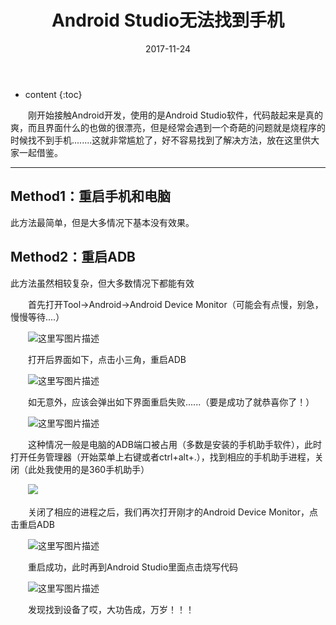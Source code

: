 ﻿---
layout: post
title:  "Android Studio无法找到手机"
date:   2017-11-24
categories: 其他
tag: 奇技淫巧
---

* content
{:toc}


&emsp;&emsp;刚开始接触Android开发，使用的是Android Studio软件，代码敲起来是真的爽，而且界面什么的也做的很漂亮，但是经常会遇到一个奇葩的问题就是烧程序的时候找不到手机........这就非常尴尬了，好不容易找到了解决方法，放在这里供大家一起借鉴。

---

## Method1：重启手机和电脑
此方法最简单，但是大多情况下基本没有效果。

## Method2：重启ADB
此方法虽然相较复杂，但大多数情况下都能有效

&emsp;&emsp;首先打开Tool->Android->Android Device Monitor（可能会有点慢，别急，慢慢等待....）

　　![这里写图片描述](http://img.blog.csdn.net/20171124115142838?watermark/2/text/aHR0cDovL2Jsb2cuY3Nkbi5uZXQva2V3ZWkxNjg=/font/5a6L5L2T/fontsize/400/fill/I0JBQkFCMA==/dissolve/70/gravity/SouthEast)

&emsp;&emsp;打开后界面如下，点击小三角，重启ADB

　　![这里写图片描述](http://img.blog.csdn.net/20171124115507831?watermark/2/text/aHR0cDovL2Jsb2cuY3Nkbi5uZXQva2V3ZWkxNjg=/font/5a6L5L2T/fontsize/400/fill/I0JBQkFCMA==/dissolve/70/gravity/SouthEast)

&emsp;&emsp;如无意外，应该会弹出如下界面重启失败......（要是成功了就恭喜你了！）

　　![这里写图片描述](http://img.blog.csdn.net/20171124115616420?watermark/2/text/aHR0cDovL2Jsb2cuY3Nkbi5uZXQva2V3ZWkxNjg=/font/5a6L5L2T/fontsize/400/fill/I0JBQkFCMA==/dissolve/70/gravity/SouthEast)

&emsp;&emsp;这种情况一般是电脑的ADB端口被占用（多数是安装的手机助手软件），此时打开任务管理器（开始菜单上右键或者ctrl+alt+.），找到相应的手机助手进程，关闭（此处我使用的是360手机助手）

　　![](http://img.blog.csdn.net/20171124115833580?watermark/2/text/aHR0cDovL2Jsb2cuY3Nkbi5uZXQva2V3ZWkxNjg=/font/5a6L5L2T/fontsize/400/fill/I0JBQkFCMA==/dissolve/70/gravity/SouthEast)

&emsp;&emsp;关闭了相应的进程之后，我们再次打开刚才的Android Device Monitor，点击重启ADB

　　![这里写图片描述](http://img.blog.csdn.net/20171124120101935?watermark/2/text/aHR0cDovL2Jsb2cuY3Nkbi5uZXQva2V3ZWkxNjg=/font/5a6L5L2T/fontsize/400/fill/I0JBQkFCMA==/dissolve/70/gravity/SouthEast)

&emsp;&emsp;重启成功，此时再到Android Studio里面点击烧写代码

　　![这里写图片描述](http://img.blog.csdn.net/20171124120201957?watermark/2/text/aHR0cDovL2Jsb2cuY3Nkbi5uZXQva2V3ZWkxNjg=/font/5a6L5L2T/fontsize/400/fill/I0JBQkFCMA==/dissolve/70/gravity/SouthEast)

&emsp;&emsp;发现找到设备了哎，大功告成，万岁！！！
